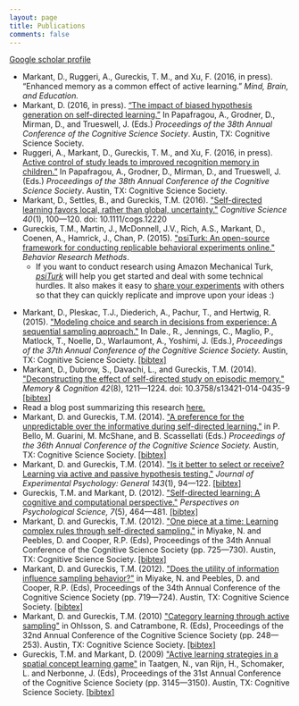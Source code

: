 ```yaml
---
layout: page
title: Publications
comments: false
---
```


[Google scholar profile](https://scholar.google.com/citations?user=lXiXiHAAAAAJ&hl=en)



- Markant, D., Ruggeri, A., Gureckis, T. M., and Xu, F. (2016, in press). “Enhanced memory as a common effect of active learning.” <i>Mind, Brain, and Education.</i>
- Markant, D. (2016, in press). [“The impact of biased hypothesis generation on self-directed learning.”](/assets/Markant_CogSci2016.pdf) In Papafragou, A., Grodner, D., Mirman, D., and Trueswell, J. (Eds.) <i>Proceedings of the 38th Annual Conference of the Cognitive Science Society</i>. Austin, TX: Cognitive Science Society.
- Ruggeri, A., Markant, D., Gureckis, T. M., and Xu, F. (2016, in press). <a href=/assets/RuggeriEtAl_CogSci2016.pdf>Active control of study leads to improved recognition memory in children.”</a> In Papafragou, A., Grodner, D., Mirman, D., and Trueswell, J. (Eds.) <i>Proceedings of the 38th Annual Conference of the Cognitive Science Society</i>. Austin, TX: Cognitive Science Society.
- Markant, D., Settles, B., and Gureckis, T.M. (2016). <a href="http://dx.doi.org/10.1111/cogs.12220">"Self-directed learning favors local, rather than global, uncertainty."</a> <i>Cognitive Science 40</i>(1), 100—120. doi: 10.1111/cogs.12220
- Gureckis, T.M., Martin, J., McDonnell, J.V., Rich, A.S., Markant, D., Coenen, A., Hamrick, J., Chan, P. (2015).
<a href="/assets/psiTurkBRM2015.pdf">"psiTurk: An open-source framework for conducting replicable behavioral experiments online."</a>
<i>Behavior Research Methods</i>.
  - If you want to conduct research using Amazon Mechanical Turk, <a href=http://www.psiturk.org><i>psiTurk</i></a> will help you get started and deal with some technical hurdles. It also makes it easy to <a href=https://psiturk.org/ee/>share your experiments</a> with others so that they can quickly
replicate and improve upon your ideas :)</a>

<ul>
<li class=pub>
Markant, D., Pleskac, T.J., Diederich, A., Pachur, T., and Hertwig, R. (2015). 
<a href="/assets/Markant_CogSci2015.pdf">"Modeling choice and search in decisions from experience: A sequential sampling approach."</a> 
In Dale., R., Jennings, C., Maglio, P., Matlock, T., Noelle, D., Warlaumont, A., Yoshimi, J. (Eds.), <i>Proceedings of the 37th Annual Conference of the Cognitive Science Society.</i> Austin, TX: Cognitive Science Society.
<a href="/assets/markant2015chase.bib">[bibtex]</a>
</li>

                
<li class=pub>
Markant, D., Dubrow, S., Davachi, L., and Gureckis, T.M. (2014). <a href="http://link.springer.com/article/10.3758/s13421-014-0435-9">"Deconstructing the effect of self-directed study on episodic memory."</a> <i>Memory & Cognition 42</i>(8), 1211&mdash;1224. doi: 10.3758/s13421-014-0435-9
<a href="../doc/markant2014deconstructing.bib">[bibtex]</a>
<li class=addendum>
Read a blog post summarizing this research <a href=http://www.psychonomic.org/featured-content-detail/why-is-selfdirected-study-more-effective-than-foll>here.</a>
</li>

</li>

<li class=pub>
Markant, D. and Gureckis, T.M. (2014). <a href="../doc/MarkantGureckis_CogSci2014.pdf">"A preference for the unpredictable over the informative during self-directed learning."</a> in P. Bello, M. Guarini, M. McShane, and B. Scassellati (Eds.) <i>Proceedings of the 36th Annual Conference of the Cognitive Science Society.</i> Austin, TX: Cognitive Science Society.
<a href="../doc/markant2014unpredict.bib">[bibtex]</a>
</li>

<li class=pub>
Markant, D. and Gureckis, T.M. (2014). <a href="http://dx.doi.org/10.1037/a0032108">"Is it better to select or receive? Learning via active and passive hypothesis testing."</a> <i>Journal of Experimental Psychology: General 143</i>(1), 94&mdash;122.
<a href="../doc/markant2014select.bib">[bibtex]</a>

<!--<ul class=addendum>
    <li>A subset of conditions in this experiment were recently replicated online as part of a graduate course; 
see the <a href="http://rpubs.com/kyle_macdonald/71592">analysis</a> and
<a href="https://github.com/kemacdonald/Act-Learn">repository</a>.</li>
</ul>-->

</li>


<li class=pub>
Gureckis, T.M. and Markant, D. (2012). <a href="http://gureckislab.org/papers/GureckisMarkantPPS2012.pdf">"Self-directed learning: A cognitive and computational perspective."</a> <i>Perspectives on Psychological Science, 7</i>(5), 464&mdash;481.
<a href="../doc/gureckis2012pps.bib">[bibtex]</a>                
</li>

<li class=pub>
Markant, D. and Gureckis, T.M. (2012). <a href="http://gureckislab.org/papers/MarkantGureckis.CogSci2012.ternary.pdf">"One piece at a time: Learning complex rules through self-directed sampling."</a> in Miyake, N. and Peebles, D. and Cooper, R.P. (Eds), Proceedings of the 34th Annual Conference of the Cognitive Science Society (pp. 725&mdash;730). Austin, TX: Cognitive Science Society.
<a href="../doc/markant2012one.bib">[bibtex]</a>                
</li>

<li class=pub>
Markant, D. and Gureckis, T.M. (2012). <a href="http://gureckislab.org/papers/MarkantGureckis.CogSci2012.battleship.pdf">"Does the utility of information influence sampling behavior?"</a> in Miyake, N. and Peebles, D. and Cooper, R.P. (Eds), Proceedings of the 34th Annual Conference of the Cognitive Science Society (pp. 719&mdash;724). Austin, TX: Cognitive Science Society.
<a href="../doc/markant2012utility.bib">[bibtex]</a>                                
</li>

<li class=pub>
Markant, D. and Gureckis, T.M. (2010) <a href="http://gureckislab.org/papers/MarkantGureckisCogSci2010.pdf">"Category learning through active sampling"</a> in Ohlsson, S. and Catrambone, R. (Eds), Proceedings of the 32nd Annual Conference of the Cognitive Science Society (pp. 248&mdash;253). Austin, TX: Cognitive Science Society.
<a href="../doc/markant2010category.bib">[bibtex]</a>
</li>

<li class=pub>
Gureckis, T.M. and Markant, D. (2009) <a href="http://smash.psych.nyu.edu/papers/GureckisMarkantCogSci2009.pdf">"Active learning strategies in a spatial concept learning game"</a> in Taatgen, N., van Rijn, H., Schomaker, L. and Nerbonne, J. (Eds), Proceedings of the 31st Annual Conference of the Cognitive Science Society (pp. 3145&mdash;3150). Austin, TX: Cognitive Science Society. 
<a href="../doc/gureckis2009battleship.bib">[bibtex]</a>                                    
</li>
</ul>

